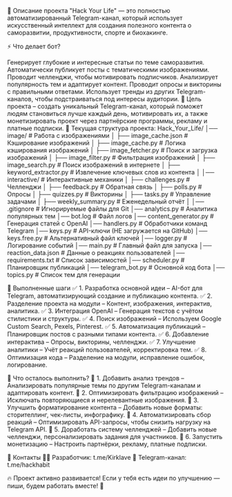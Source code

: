 🚀 Описание проекта
"Hack Your Life" — это полностью автоматизированный Telegram-канал, который использует искусственный интеллект для создания полезного контента о саморазвитии, продуктивности, спорте и биохакинге.

⚡ Что делает бот?

Генерирует глубокие и интересные статьи по теме саморазвития.
Автоматически публикует посты с тематическими изображениями.
Проводит челленджи, чтобы мотивировать подписчиков.
Анализирует популярность тем и адаптирует контент.
Проводит опросы и викторины с правильными ответами.
Использует тренды из других Telegram-каналов, чтобы подстраиваться под интересы аудитории.
📌 Цель проекта – создать уникальный Telegram-канал, который поможет людям становиться лучше каждый день, мотивировать их, а также монетизировать проект через партнёрские программы, рекламу и платные подписки.
📂 Текущая структура проекта:
Hack_Your_Life/
│── image/                    # Работа с изображениями
│   ├── image_cache.json      # Кэширование изображений
│   ├── image_cache.py        # Логика кэширования изображений
│   ├── image_fetcher.py      # Поиск и загрузка изображений
│   ├── image_filter.py       # Фильтрация изображений
│   ├── image_search.py       # Поиск изображений в интернете
│   ├── keyword_extractor.py  # Извлечение ключевых слов из контента
│
│── interactive/               # Интерактивные механики
│   ├── challenges.py         # Челленджи
│   ├── feedback.py           # Обратная связь
│   ├── polls.py              # Опросы
│   ├── quizzes.py            # Викторины
│   ├── tasks.py              # Управление задачами
│   ├── weekly_summary.py     # Еженедельный отчёт
│
│── .gitignore                # Игнорируемые файлы для Git
│── analytics.py              # Аналитика популярных тем
│── bot.log                   # Файл логов
│── content_generator.py      # Генерация статей с OpenAI
│── handlers.py               # Обработчики команд Telegram
│── keys.py                   # API-ключи (НЕ загружается на GitHub)
│── keys.free.py              # Альтернативный файл ключей
│── logger.py                 # Логирование событий
│── main.py                   # Главный файл для запуска
│── reaction_data.json        # Данные о реакциях пользователей
│── requirements.txt          # Список зависимостей
│── scheduler.py              # Планировщик публикаций
│── telegram_bot.py           # Основной код бота
│── topics.py                 # Список тем для генерации

📌 Выполненные шаги
✅ 1. Разработка основной идеи – AI-бот для Telegram, автоматизирующий создание и публикацию контента.
✅ 2. Разделение проекта на модули – Контент, изображения, интерактив, аналитика.
✅ 3. Интеграция OpenAI – Генерация текстов с учётом стилистики и структуры.
✅ 4. Поиск изображений – Используем Google Custom Search, Pexels, Pinterest.
✅ 5. Автоматизация публикаций – Планировщик постов с разными типами контента.
✅ 6. Добавление интерактива – Опросы, викторины, челленджи.
✅ 7. Улучшение аналитики – Учёт реакций пользователей, корректировка тем.
✅ 8. Оптимизация кода – Разделение на модули, исправление ошибок, логирование.

📌 Что осталось выполнить?
🔲 1. Добавить анализ трендов – Анализировать популярные темы по другим Telegram-каналам и адаптировать контент.
🔲 2. Оптимизировать фильтрацию изображений – Исключать повторяющиеся и нерелевантные изображения.
🔲 3. Улучшить форматирование контента – Добавить новые форматы: сторителлинг, чек-листы, инфографику.
🔲 4. Автоматизировать сбор реакций – Оптимизировать API-запросы, чтобы снизить нагрузку на Telegram API.
🔲 5. Доработать систему челленджей – Добавить новые челленджи, персонализировать задания для участников.
🔲 6. Запустить монетизацию – Настроить партнёрки, рекламу, платные подписки.

📌 Контакты
👨‍💻 Разработчик: t.me/Kirklave
📩 Telegram-канал: t.me/hackhabit

🔥 Проект активно развивается! Если у тебя есть идеи по улучшению — пиши, будем работать вместе! 🚀
